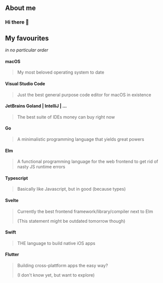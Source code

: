 ## About me

### Hi there 👋

<!--
**marcbinz/marcbinz** is a ✨ _special_ ✨ repository because its `README.md` (this file) appears on your GitHub profile.

Here are some ideas to get you started:

- 🔭 I’m currently working on ...
- 🌱 I’m currently learning ...
- 👯 I’m looking to collaborate on ...
- 🤔 I’m looking for help with ...
- 💬 Ask me about ...
- 📫 How to reach me: ...
- 😄 Pronouns: ...
- ⚡ Fun fact: ...
-->

## My favourites

_in no particular order_

#### macOS

> My most beloved operating system to date

#### Visual Studio Code

> Just the best general purpose code editor for macOS in existence

#### JetBrains Goland | IntelliJ | ...

> The best suite of IDEs money can buy right now

#### Go

> A minimalistic programming language that yields great powers

#### Elm

> A functional programming language for the web frontend to get rid of nasty JS runtime errors

#### Typescript

> Basically like Javascript, but in good (because types)

#### Svelte

> Currently the best frontend framework/library/compiler next to Elm
> 
> (This statement might be outdated tomorrow though)

#### Swift

> THE language to build native iOS apps

#### Flutter

> Building cross-plattform apps the easy way?
> 
> (I don't know yet, but want to explore)

